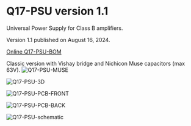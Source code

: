 # Q17-PSU version 1.1<br>

Universal Power Supply for Class B amplifiers.

Version 1.1 published on August 16, 2024.

<a href="https://audio.cyberkata.org/Q17-PSU-BOM.html">Online Q17-PSU-BOM</a><br>

Classic version with Vishay bridge and Nichicon Muse capacitors (max 63V).
![Q17-PSU-MUSE](https://github.com/user-attachments/assets/87f4b24f-f6e2-438b-9897-0356e6ff6ba1)

![Q17-PSU-3D](https://github.com/user-attachments/assets/6c5b35a5-572f-49b4-b0e0-e31eebf17603)

![Q17-PSU-PCB-FRONT](https://github.com/user-attachments/assets/24dba6fe-dbe9-448f-80b8-bc4d73acfcba)

![Q17-PSU-PCB-BACK](https://github.com/user-attachments/assets/a3d5961b-c8ca-4d41-a8fc-4e2d64790e75)

![Q17-PSU-schematic](https://github.com/user-attachments/assets/5d63b00e-d1c1-46eb-9eb8-519b1888d8da)


